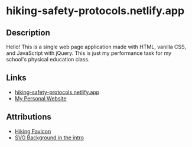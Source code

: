 # hiking-safety-protocols.netlify.app

## Description

Hello! This is a single web page application made with HTML, vanilla CSS, and JavaScript
with jQuery. This is just my performance task for my school's physical education class.

## Links

- [hiking-safety-protocols.netlify.app](https://hiking-safety-protocols.netlify.app/)
- [My Personal Website](https://dragunwf.herokuapp.com/)

## Attributions

- [Hiking Favicon](https://www.flaticon.com/free-icon/hiking_1142743#)
- [SVG Background in the intro](https://heropatterns.com/)
